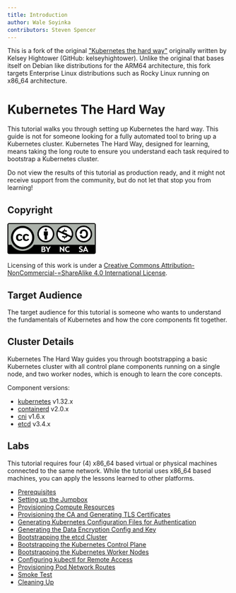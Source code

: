 ```yaml
---
title: Introduction
author: Wale Soyinka
contributors: Steven Spencer
---
```


This is a fork of the original ["Kubernetes the hard way"](https://github.com/kelseyhightower/kubernetes-the-hard-way) originally written by Kelsey Hightower (GitHub: kelseyhightower).
Unlike the original that bases itself on Debian like distributions for the ARM64 architecture, this fork targets Enterprise Linux distributions such as Rocky Linux running on x86_64 architecture.

# Kubernetes The Hard Way

This tutorial walks you through setting up Kubernetes the hard way. This guide is not for someone looking for a fully automated tool to bring up a Kubernetes cluster. Kubernetes The Hard Way, designed for learning, means taking the long route to ensure you understand each task required to bootstrap a Kubernetes cluster.

Do not view the results of this tutorial as production ready, and it might not receive support from the community, but do not let that stop you from learning!

## Copyright

![Creative Commons License](images/cc_by_sa.png)

Licensing of this work is under a [Creative Commons Attribution-NonCommercial-=ShareAlike 4.0 International License](http://creativecommons.org/licenses/by-nc-sa/4.0/).

## Target Audience

The target audience for this tutorial is someone who wants to understand the fundamentals of Kubernetes and how the core components fit together.

## Cluster Details

Kubernetes The Hard Way guides you through bootstrapping a basic Kubernetes cluster with all control plane components running on a single node, and two worker nodes, which is enough to learn the core concepts.

Component versions:

* [kubernetes](https://github.com/kubernetes/kubernetes) v1.32.x
* [containerd](https://github.com/containerd/containerd) v2.0.x
* [cni](https://github.com/containernetworking/cni) v1.6.x
* [etcd](https://github.com/etcd-io/etcd) v3.4.x

## Labs

This tutorial requires four (4) x86_64 based virtual or physical machines connected to the same network. While the tutorial uses x86_64 based machines, you can apply the lessons learned to other platforms.

* [Prerequisites](01-prerequisites.md)
* [Setting up the Jumpbox](02-jumpbox.md)
* [Provisioning Compute Resources](03-compute-resources.md)
* [Provisioning the CA and Generating TLS Certificates](04-certificate-authority.md)
* [Generating Kubernetes Configuration Files for Authentication](05-kubernetes-configuration-files.md)
* [Generating the Data Encryption Config and Key](06-data-encryption-keys.md)
* [Bootstrapping the etcd Cluster](07-bootstrapping-etcd.md)
* [Bootstrapping the Kubernetes Control Plane](08-bootstrapping-kubernetes-controllers.md)
* [Bootstrapping the Kubernetes Worker Nodes](09-bootstrapping-kubernetes-workers.md)
* [Configuring kubectl for Remote Access](10-configuring-kubectl.md)
* [Provisioning Pod Network Routes](11-pod-network-routes.md)
* [Smoke Test](12-smoke-test.md)
* [Cleaning Up](13-cleanup.md)
